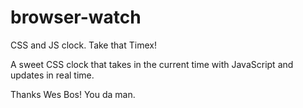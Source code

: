 # browser-watch
CSS and JS clock. Take that Timex!

A sweet CSS clock that takes in the current time with JavaScript and updates in real time.

Thanks Wes Bos!
You da man. 
